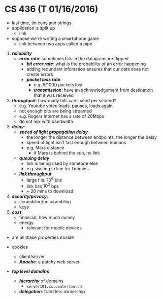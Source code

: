 # CS 436 (T 01/16/2016)

- last time, tin cans and strings
- application is split up
	- link
- suppose we're writing a smartphone game
	- link between two apps called a pipe
1. ***reliability***
	- ***error rate***: sometimes bits in the datagram are flipped
		- ***bit error rate***: what is the probability of an error happening
		- adding redundant infomation ensures that our data does not create errors
		- ***packet loss rate***:
			- e.g. 5/1000 packets lost
			- ***transmission***: have an acknowledgement from destination that it was received
2. ***throughput***:	how many bits can I send per second?
	- e.g. Youtube video loads, pauses, loads again
	- not enough bits are being streamed
	- e.g. Rogers Internet has a rate of 20Mbps
	- do not mix with bandwidth
3. ***delay***:
	- ***speed of light propagation delay***
		- the longer the distance between endpoints, the longer the delay
		- speed of light isn't fast enough between humans
		- e.g. Mars distance
			- if Mars is behind the sun, no link
	- ***queuing delay***
		- link is being used by someone else
		- e.g. waiting in line for Timmies
	- ***link throughput***
		- large file: $10^{6}$ bits
		- link has $10^{3}$ bps
		- ~ 20 mins to download
4. ***security/privacy***:
	- scrambling/unscrambling
	- keys
5. ***cost***:
	- financial, how much money
	- energy
		- relevant for mobile devices
- are all these properties doable

- cookies
	- client/server
	- ***Apache***: a patchy web server 
- ***top level domains***
	- ***hierarchy*** of domains
		- `server101.cs.uwaterloo.ca`
	- ***delegation***: transfers ownership